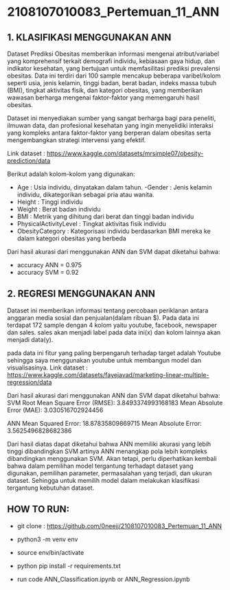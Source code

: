 # 2108107010083_Pertemuan_11_ANN
## 1. KLASIFIKASI MENGGUNAKAN ANN
   
Dataset Prediksi Obesitas memberikan informasi mengenai atribut/variabel yang komprehensif terkait demografi individu, kebiasaan gaya hidup, dan indikator kesehatan, yang bertujuan untuk memfasilitasi prediksi prevalensi obesitas. Data ini terdiri dari 100 sample mencakup beberapa varibel/kolom seperti usia, jenis kelamin, tinggi badan, berat badan, indeks massa tubuh (BMI), tingkat aktivitas fisik, dan kategori obesitas, yang memberikan wawasan berharga mengenai faktor-faktor yang memengaruhi hasil obesitas.

Dataset ini menyediakan sumber yang sangat berharga bagi para peneliti, ilmuwan data, dan profesional kesehatan yang ingin menyelidiki interaksi yang kompleks antara faktor-faktor yang berperan dalam obesitas serta mengembangkan strategi intervensi yang efektif.

Link dataset : https://www.kaggle.com/datasets/mrsimple07/obesity-prediction/data

Berikut adalah kolom-kolom yang digunakan:
- Age : Usia individu, dinyatakan dalam tahun.
-Gender : Jenis kelamin individu, dikategorikan sebagai pria atau wanita.
- Height : Tinggi individu
- Weight : Berat badan individu
- BMI : Metrik yang dihitung dari berat dan tinggi badan individu
- PhysicalActivityLevel : Tingkat aktivitas fisik individu
- ObesityCategory : Kategorisasi individu berdasarkan BMI mereka ke dalam kategori obesitas yang berbeda

Dari hasil akurasi dari menggunakan ANN dan SVM dapat diketahui bahwa:
- accuracy ANN = 0.975
- accuracy SVM = 0.92



## 2. REGRESI MENGGUNAKAN ANN
   
Dataset ini memberikan informasi tentang percobaan periklanan antara anggaran media sosial dan penjualan(dalam ribuan $). Pada data ini terdapat 172 sample dengan 4 kolom yaitu youtube, facebook, newspaper dan sales. sales akan menjadi label pada data ini(x) dan kolom lainnya akan menjadi data(y). 

pada data ini fitur yang paling berpengaruh terhadap target adalah Youtube sehingga saya menggunakan youtube untuk membangun model dan visualisasinya.
Link dataset : https://www.kaggle.com/datasets/fayejavad/marketing-linear-multiple-regression/data

Dari hasil akurasi dari menggunakan ANN dan SVM dapat diketahui bahwa:
SVM
Root Mean Square Error (RMSE): 3.8493374993168183
Mean Absolute Error (MAE): 3.030516702924456

ANN
Mean Squared Error: 18.87835809869715
Mean Absolute Error: 3.5625496828682386

Dari hasil diatas dapat diketahui bahwa ANN memiliki akurasi yang lebih tinggi dibandingkan SVM artinya ANN menangkap pola lebih kompleks dibandingkan menggunakan SVM. Akan tetapi, perlu diperhatikan kembali bahwa dalam pemilihan model tergantung terhadapt dataset yang digunakan, pemilihan parameter, permasalahan yang terjadi, dan ukuran dataset. Sehingga untuk memilih model dalam melakukan klasifikasi tergantung kebutuhan dataset.

## HOW TO RUN:

- git clone : https://github.com/0neejj/2108107010083_Pertemuan_11_ANN
  
- python3 -m venv env

- source env/bin/activate

- python pip install -r requirements.txt

- run code ANN_Classification.ipynb or ANN_Regression.ipynb
